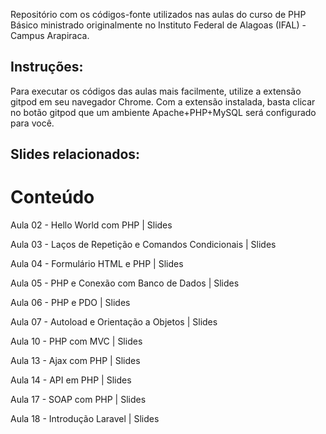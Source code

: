 Repositório com os códigos-fonte utilizados nas aulas do curso de PHP Básico ministrado originalmente no Instituto Federal de Alagoas (IFAL) - Campus Arapiraca.

## Instruções:
Para executar os códigos das aulas mais facilmente, utilize a extensão gitpod em seu navegador Chrome. Com a extensão instalada, basta clicar no botão gitpod que um ambiente Apache+PHP+MySQL será configurado para você.

## Slides relacionados: 

# Conteúdo
Aula 02 - Hello World com PHP | Slides

Aula 03 - Laços de Repetição e Comandos Condicionais | Slides

Aula 04 - Formulário HTML e PHP | Slides

Aula 05 - PHP e Conexão com Banco de Dados | Slides

Aula 06 - PHP e PDO | Slides

Aula 07 - Autoload e Orientação a Objetos | Slides

Aula 10 - PHP com MVC | Slides

Aula 13 - Ajax com PHP | Slides

Aula 14 - API em PHP | Slides

Aula 17 - SOAP com PHP | Slides

Aula 18 - Introdução Laravel | Slides

